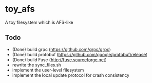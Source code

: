 # toy_afs
A toy filesystem which is AFS-like

## Todo
- (Done) build grpc (https://github.com/grpc/grpc)
- (Done) build protobuf (https://github.com/google/protobuf/release)
- (Done) build Fuse (http://fuse.sourceforge.net)
- rewrite the sync_files.sh
- implement the user-level filesystem
- implement the local update protocol for crash consistency
